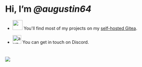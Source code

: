 # Hi, I’m *@augustin64*

+ <a href="https://gitea.augustin64.fr/augustin64"><img height="32px" src="https://raw.githubusercontent.com/go-gitea/gitea/refs/heads/main/assets/logo.svg"/></a> You'll find most of my projects on my [self-hosted Gitea](https://gitea.augustin64.fr/augustin64).

+ <a href="https://www.augustin64.fr/discord/profile.html"><img alt="augustin64" width="28px" src="https://www.augustin64.fr/discord/icon.svg"/></a> You can get in touch on Discord.

#
<img src="https://github-readme-stats.vercel.app/api/top-langs/?username=augustin64&theme=react&show_icons=true&layout=compact&exclude_repo=augustin64.github.io" />
